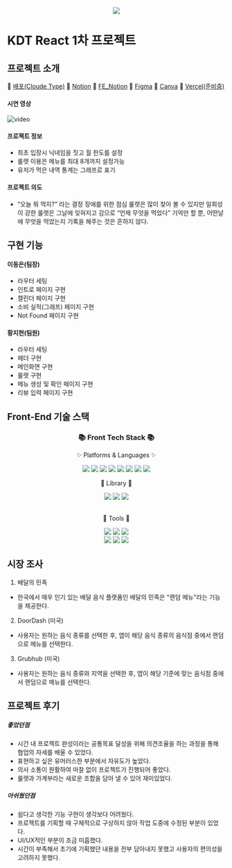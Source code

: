 <div align=center>
	<img src="https://capsule-render.vercel.app/api?type=waving&color=auto&height=200&section=header&text=food-roulette!&fontSize=90" />	
</div>

# KDT React 1차 프로젝트

## 프로젝트 소개

🔗 [배포(Cloude Type)](https://web-food-roulette-rt92alkjme1ys.sel4.cloudtype.app/)
🔗 [Notion](https://orchid-carpet-4d1.notion.site/1-5a4803f1d9fa47589ad95ee06e7c7dbd)
🔗 [FE_Notion](https://orchid-carpet-4d1.notion.site/FE-a254b8da3ec14ecbb0f5f070599e81a6)
🔗 [Figma](https://www.figma.com/file/f6eZH5AMFETsVi7rraPMmL/Untitled?type=design&node-id=0%3A1&t=PNFMKNQ8rN3gToUo-1)
🔗 [Canva](https://www.canva.com/design/DAFn7epFDNc/yS3NMGHExnrP95tK7zTr0Q/view?utm_content=DAFn7epFDNc&utm_campaign=share_your_design&utm_medium=link&utm_source=shareyourdesignpanel)
🔗 [Vercel(준비중)](https://)

<h4>시연 영상</h4>

![video]

<h4>프로젝트 정보</h4>

- 최초 입장시 닉네임을 짓고 월 한도를 설정
- 룰렛 이용은 메뉴를 최대 8개까지 설정가능
- 유저가 먹은 내역 통계는 그래프로 표기

<h4>프로젝트 의도</h4>

- “오늘 뭐 먹지?” 라는 결정 장애를 위한 점심 룰렛은 많이 찾아 볼 수 있지만 일회성이 강한 룰렛은 그날에 잊혀지고 감으로 “언제 무엇을 먹었다” 기억만 할 뿐, 어떤날에 무엇을 먹었는지 기록을 해주는 것은 흔하지 않다.


## 구현 기능

#### 이동은(팀장)
- 라우터 세팅
- 인트로 페이지 구현
- 캘린더 페이지 구현
- 소비 실적(그래프) 페이지 구현
- Not Found 페이지 구현

#### 황지현(팀원)
- 라우터 세팅
- 헤더 구현
- 메인화면 구현
- 룰렛 구현
- 메뉴 생성 및 확인 페이지 구현
- 리뷰 입력 페이지 구현

## Front-End 기술 스택

<div align=center>
	<h3>📚 Front Tech Stack 📚</h3>
	<p>✨ Platforms & Languages ✨</p>
</div>
<div align="center">
	<img src="https://img.shields.io/badge/React-61DAFB?style=flat&logo=react&logoColor=white" />
	<img src="https://img.shields.io/badge/ReactRouter-CA4245?style=flat&logo=reactrouter&logoColor=white" />
	<img src="https://img.shields.io/badge/axios-5A29E4?style=flat&logo=axios&logoColor=white" />
	<img src="https://img.shields.io/badge/JavaScript-F7DF1E?style=flat&logo=JavaScript&logoColor=white" />
	<img src="https://img.shields.io/badge/StyledComponents-DB7093?style=flat&logo=styledcomponents&logoColor=white" />
	<img src="https://img.shields.io/badge/tailwindcss-06B6D4?style=flat&logo=tailwindcss&logoColor=white" />
	<img src="https://img.shields.io/badge/CSS3-1572B6?style=flat&logo=CSS3&logoColor=white" />
	<img src="https://img.shields.io/badge/HTML5-E34F26?style=flat&logo=HTML5&logoColor=white" />
	<br />
	<p>🔎 Library 🔎</p>
	<img src="https://img.shields.io/badge/chart-NivoChart-f6684c?style=flat&logoColor=white" />
	<img src="https://img.shields.io/badge/calendar-ReactCalendar-61DAFB?style=flat&logoColor=white" /> 
	<img src="https://img.shields.io/badge/design-Antdesign-43B02A?style=flat&logoColor=white" />
</div>
<br />
<div align=center>
	<p>🔧 Tools 🔧</p>
	<img src="https://img.shields.io/badge/Visual%20Studio%20Code-007ACC?style=flat&logo=VisualStudioCode&logoColor=white" />
	<img src="https://img.shields.io/badge/Prettier-F7B93E?style=flat&logo=Prettier&logoColor=white" />
	<img src="https://img.shields.io/badge/Eslint-4B32C3?style=flat&logo=eslint&logoColor=white" />
  <br />
	<img src="https://img.shields.io/badge/GitHub-181717?style=flat&logo=GitHub&logoColor=white" />
	<img src="https://img.shields.io/badge/slack-4A154B?style=flat&logo=slack&logoColor=white" />
	<img src="https://img.shields.io/badge/notion-000000?style=flat&logo=notion&logoColor=white" />
</div>

## 시장 조사

1. 배달의 민족
- 한국에서 매우 인기 있는 배달 음식 플랫폼인 배달의 민족은 "랜덤 메뉴"라는 기능을 제공한다.

2. DoorDash (미국)
- 사용자는 원하는 음식 종류를 선택한 후, 앱이 해당 음식 종류의 음식점 중에서 랜덤으로 메뉴를 선택한다.

3. Grubhub (미국)
- 사용자는 원하는 음식 종류와 지역을 선택한 후, 앱이 해당 기준에 맞는 음식점 중에서 랜덤으로 메뉴를 선택한다.

## 프로젝트 후기

##### 좋았던점

- 시간 내 프로젝트 완성이라는 공통목표 달성을 위해 의견조율을 하는 과정을 통해 협업의 자세를 배울 수 있었다.
- 표현하고 싶은 유머러스한 부분에서 자유도가 높았다.
- 의사 소통이 원활하여 마찰 없이 프로젝트가 진행되어 좋았다.
- 룰렛과 가계부라는 새로운 조합을 담아 낼 수 있어 재미있었다.

##### 아쉬웠던점

- 쉽다고 생각한 기능 구현이 생각보다 어려웠다.
- 프로젝트를 기획할 때 구체적으로 구상하지 않아 작업 도중에 수정된 부분이 있었다.
- UI/UX적인 부분이 조금 미흡했다.
- 시간이 부족해서 초기에 기획했던 내용을 전부 담아내지 못했고 사용자의 편의성을 고려하지 못했다.

<!-- Video Refernces -->

[video]: /public/video/testing_teamC.gif